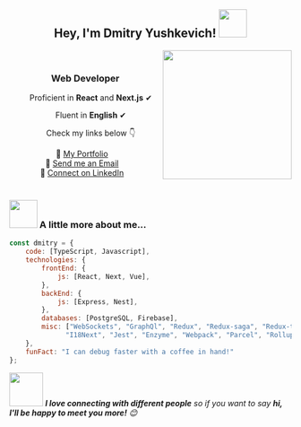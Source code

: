 <h2 align='center'>Hey, I'm Dmitry Yushkevich! <img src="https://media.giphy.com/media/12oufCB0MyZ1Go/giphy.gif" width="50"></h2>
<img align='right' src="https://media.giphy.com/media/M9gbBd9nbDrOTu1Mqx/giphy.gif" width="230">
<br />

<div align="center">
  <h3>Web Developer</h3>
  <p>&nbsp;&nbsp;&nbsp;&nbsp;&nbsp;Proficient in <strong>React</strong> and <strong>Next.js</strong>&nbsp;✔</p>
  <p>&nbsp;&nbsp;&nbsp;&nbsp;&nbsp;Fluent in <strong>English</strong>&nbsp;✔</p>
  <p>&nbsp;&nbsp;&nbsp;&nbsp;&nbsp;Check my links below&nbsp;👇</p>
  📌 <a href="https://" target="_blank">My Portfolio</a>&nbsp;&nbsp;&nbsp;<br />
  📧 <a href="mailto:dmitry.dev.react@gmail.com">Send me an Email</a>&nbsp;&nbsp;&nbsp;<br />
  🔗 <a href="https://www.linkedin.com/in/dmitry-yushkevich" target="_blank">Connect on LinkedIn</a>&nbsp;&nbsp;&nbsp;<br /><br />
</div>

### <img src="https://media.giphy.com/media/VgCDAzcKvsR6OM0uWg/giphy.gif" width="50"> A little more about me...  

```javascript
const dmitry = {
    code: [TypeScript, Javascript],
    technologies: {
        frontEnd: {
            js: [React, Next, Vue],
        },
        backEnd: {
            js: [Express, Nest],
        },
        databases: [PostgreSQL, Firebase],
        misc: ["WebSockets", "GraphQl", "Redux", "Redux-saga", "Redux-toolkit", "React-tables", "React-query",
              "I18Next", "Jest", "Enzyme", "Webpack", "Parcel", "Rollup", "Eslint", "Stylelint", "Prettier", "Babel"],
    },
    funFact: "I can debug faster with a coffee in hand!"
};
```

<img src="https://media.giphy.com/media/LnQjpWaON8nhr21vNW/giphy.gif" width="60"> <em><b>I love connecting with different people</b> so if you want to say <b>hi, I'll be happy to meet you more!</b> 😊</em>

